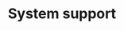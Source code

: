 ---
title: System support
description: I have worked in server maintenance and support, as well as in the installation and configuration of software.
technologies:
  - Windows Server
  - Windows Multipoint Server
---